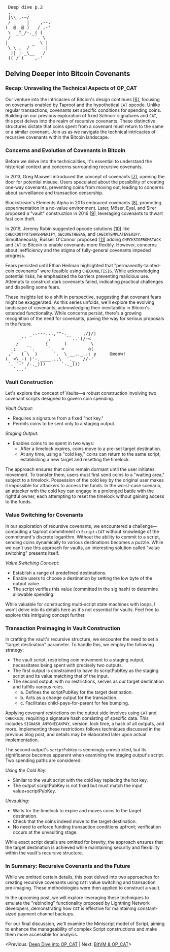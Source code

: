 <pre> Deep dive p.2
 ,_     _
 |\\_,-~/
 / _  _ |    ,--.
(  @  @ )   / ,-'
 \  _T_/-._( (
 /         `. \
|         _  \ |
 \ \ ,  /      |
  || |-_\__   /
 ((_/`(____,-'        
</pre>
## Delving Deeper into Bitcoin Covenants

### **Recap: Unraveling the Technical Aspects of OP_CAT**

Our venture into the intricacies of Bitcoin's design continues [[6](https://www.wpsoftware.net/andrew/blog/cat-and-schnorr-tricks-ii.html)], focusing on covenants enabled by Taproot and the hypothetical `CAT` opcode. Unlike regular transactions, covenants set specific conditions for spending coins. Building on our previous exploration of fixed Schnorr signatures and `CAT`, this post delves into the realm of recursive covenants. These distinctive structures dictate that coins spent from a covenant must return to the same or a similar covenant. Join us as we navigate the technical intricacies of recursive covenants within the Bitcoin landscape.

### **Concerns and Evolution of Covenants in Bitcoin**

Before we delve into the technicalities, it's essential to understand the historical context and concerns surrounding recursive covenants.

In 2013, Greg Maxwell introduced the concept of covenants [[7](https://bitcointalk.org/index.php?topic=278122.0)], opening the door for potential misuse. Users speculated about the possibility of creating one-way covenants, preventing coins from moving out, leading to concerns about surveillance and transaction censorship.

Blockstream's Elements Alpha in 2015 embraced covenants [[8](https://blog.blockstream.com/en-covenants-in-elements-alpha/)], promoting experimentation in a no-value environment. Later, Möser, Eyal, and Sirer proposed a "vault" construction in 2016 [[9](https://hackingdistributed.com/2016/02/26/how-to-implement-secure-bitcoin-vaults/)], leveraging covenants to thwart fast coin theft.

In 2019, Jeremy Rubin suggested opcode solutions [[10](https://lists.linuxfoundation.org/pipermail/bitcoin-dev/2019-May/016934.html)] like `CHECKOUTPUTSHASHVERIFY`, `SECURETHEBAG`, and `CHECKTEMPLATEVERIFY`. Simultaneously, Russell O'Connor proposed [[11](https://lists.linuxfoundation.org/pipermail/bitcoin-dev/2019-May/016946.html)] adding `CHECKSIGFROMSTACK` and `CAT` to Bitcoin to enable covenants more flexibly. However, concerns about inefficiency and the stigma of fully-general covenants impeded progress.

Fears persisted until Ethan Heilman highlighted that "permanently-tainted-coin covenants" were feasible using `CHECKMULTISIG`. While acknowledging potential risks, he emphasized the barriers preventing malicious use. Attempts to construct dark covenants failed, indicating practical challenges and dispelling some fears.

These insights led to a shift in perspective, suggesting that covenant fears might be exaggerated. As this series unfolds, we'll explore the evolving landscape of covenants, acknowledging their inevitability in Bitcoin's extended functionality. While concerns persist, there's a growing recognition of the need for covenants, paving the way for serious proposals in the future.

<pre>
         _..---...,""-._     ,/}/)
     .''        ,      ``..'(/-<
    /   _      {      )         \
   ;   _ `.     `.   <         a(        
 ,'   ( \  )      `.  \ __.._ .: y     Gmeow!
(  <\_-) )'-.____...\  `._   //-'
 `. `-' /-._)))      `-._)))
   `...'         
</pre>

### **Vault Construction**

Let's explore the concept of Vaults—a robust construction involving two covenant scripts designed to govern coin spending.

*Vault Output:*

  - Requires a signature from a fixed "hot key."
  - Permits coins to be sent only to a staging output.

*Staging Output:*

  - Enables coins to be spent in two ways:
    - After a timelock expires, coins move to a pre-set target destination.
    - At any time, using a "cold key," coins can return to the same script, establishing a new target and resetting the timelock.
  
The approach ensures that coins remain dormant until the user initiates movement. To transfer them, users must first send coins to a "waiting area," subject to a timelock. Possession of the cold key by the original user makes it impossible for attackers to access the funds. In the worst-case scenario, an attacker with the cold key can engage in a prolonged battle with the rightful owner, each attempting to reset the timelock without gaining access to the funds.

### **Value Switching for Covenants**

In our exploration of recursive covenants, we encountered a challenge—computing a taproot commitment in `Script`+`CAT` without knowledge of the commitment's discrete logarithm. Without the ability to commit to a script, sending coins dynamically to various destinations becomes a puzzle. While we can't use this approach for vaults, an interesting solution called "value switching" presents itself.

*Value Switching Concept:*

  - Establish a range of predefined destinations.
  - Enable users to choose a destination by setting the low byte of the output value.
  - The script verifies this value (committed in the sig hash) to determine allowable spending.

While valuable for constructing multi-script state machines with loops, I won't delve into its details here as it's not essential for vaults. Feel free to explore this intriguing concept further.

### **Transaction Preimaging in Vault Construction**

In crafting the vault's recursive structure, we encounter the need to set a "target destination" parameter. To handle this, we employ the following strategy:

- The vault script, restricting coin movement to a staging output, necessitates being spent with precisely two outputs.
- The first output is constrained to have its scriptPubKey as the staging script and its value matching that of the input.
- The second output, with no restrictions, serves as our target destination and fulfills various roles.
   - a. Defines the scriptPubKey for the target destination.
   - b. Acts as a change output for the transaction.
   - c. Facilitates child-pays-for-parent for fee bumping.
 
Applying covenant restrictions on the output side involves using `CAT` and `CHECKSIG`, requiring a signature hash consisting of specific data. This includes `SIGHASH_ANYONECANPAY`, version, lock time, a hash of all outputs, and more. Implementing these restrictions follows techniques discussed in the previous blog post, and details may be elaborated later upon actual implementation.

The second output's `scriptPubKey` is seemingly unrestricted, but its significance becomes apparent when examining the staging output's script. Two spending paths are considered:

*Using the Cold Key:*

- Similar to the vault script with the cold key replacing the hot key.
- The output scriptPubKey is not fixed but must match the input value+scriptPubKey.

*Unvaulting:*

- Waits for the timelock to expire and moves coins to the target destination.
- Check that the coins indeed move to the target destination.
- No need to enforce funding transaction conditions upfront; verification occurs at the unvaulting stage.

While exact script details are omitted for brevity, the approach ensures that the target destination is achieved while maintaining security and flexibility within the vault's recursive structure.

### **In Summary: Recursive Covenants and the Future**

While we omitted certain details, this post delved into two approaches for creating recursive covenants using `CAT`: value switching and transaction pre-imaging. These methodologies were then applied to construct a vault.

In the upcoming post, we will explore leveraging these techniques to emulate the "rebinding" functionality proposed by Lightning Network developers, demonstrating how `CAT` is effective for maintaining constant-sized payment channel backups.

For our final discussion, we'll examine the Miniscript model of Script, aiming to enhance the manageability of complex Script constructions and make them more accessible for analysis. 

<Previous: [Deep Dive into OP_CAT](https://github.com/kukuruza7/AliveCats/blob/main/07.%20Deep%20Dive%20into%20OP_CAT.md) | Next: [BitVM & OP_CAT](https://github.com/kukuruza7/AliveCats/blob/main/09.%20BitVM%20%26%20OP_CAT.md)>

